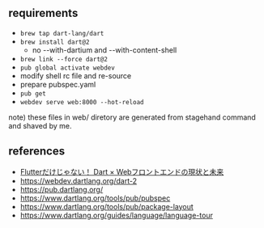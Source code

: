 ## requirements

* `brew tap dart-lang/dart`
* `brew install dart@2`
   * no --with-dartium and --with-content-shell
* `brew link --force dart@2`
* `pub global activate webdev`
* modify shell rc file and re-source
* prepare pubspec.yaml
* `pub get`
* `webdev serve web:8000 --hot-reload`

note) these files in web/ diretory are generated from stagehand command and shaved by me.

## references

* [Flutterだけじゃない！ Dart × Webフロントエンドの現状と未来](https://aloerina01.github.io/blog/2018-08-01-1)
* https://webdev.dartlang.org/dart-2
* https://pub.dartlang.org/
* https://www.dartlang.org/tools/pub/pubspec
* https://www.dartlang.org/tools/pub/package-layout
* https://www.dartlang.org/guides/language/language-tour
